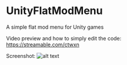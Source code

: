 # UnityFlatModMenu
A simple flat mod menu for Unity games

Video preview and how to simply edit the code:  https://streamable.com/ctwxn

Screenshot:
![alt text](https://i.imgur.com/o3FKJo8.png)
